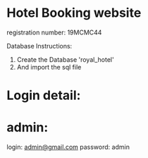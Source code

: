 # Hotel Booking website
registration number: 19MCMC44

Database Instructions:
 1. Create the Database 'royal_hotel' 
 2. And import the sql file

# Login detail:
# admin:
login: admin@gmail.com
password: admin

